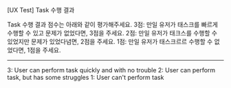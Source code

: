 [UX Test] Task 수행 결과

Task 수행 결과 점수는 아래와 같이 평가해주세요.
3점: 만일 유저가 태스크를 빠르게 수행할 수 있고 문제가 없었다면, 3점을 주세요.
2점: 만일 유저가 태크스를 수행할 수 있었지만 문제가 있었다념면, 2점을 주세요.
1점: 만일 유저가 태스크르르 수행할 수 없었다면, 1점을 주세요.

----
3: User can perform task quickly and with no trouble
2: User can perform task, but has some struggles
1: User can't perform task